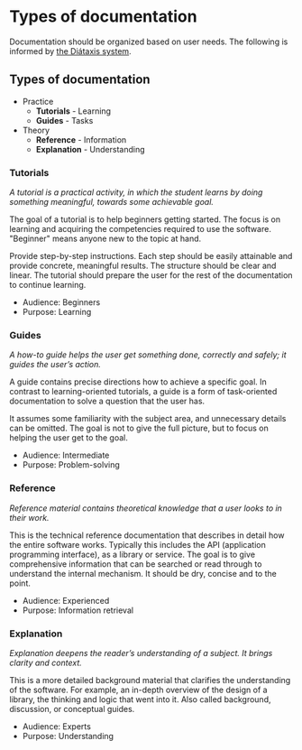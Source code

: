 # Types of documentation

Documentation should be organized based on user needs. The following is informed by [the Diátaxis system](https://diataxis.fr/).

## Types of documentation

- Practice
  - **Tutorials** - Learning
  - **Guides** - Tasks
- Theory
  - **Reference** - Information
  - **Explanation** - Understanding

### Tutorials

*A tutorial is a practical activity, in which the student learns by doing something meaningful, towards some achievable goal.*

The goal of a tutorial is to help beginners getting started. The focus is on learning and acquiring the competencies required to use the software. "Beginner" means anyone new to the topic at hand.

Provide step-by-step instructions. Each step should be easily attainable and provide concrete, meaningful results. The structure should be clear and linear. The tutorial should prepare the user for the rest of the documentation to continue learning.

- Audience: Beginners
- Purpose: Learning

### Guides

*A how-to guide helps the user get something done, correctly and safely; it guides the user’s action.*

A guide contains precise directions how to achieve a specific goal. In contrast to learning-oriented tutorials, a guide is a form of task-oriented documentation to solve a question that the user has.

It assumes some familiarity with the subject area, and unnecessary details can be omitted. The goal is not to give the full picture, but to focus on helping the user get to the goal.

- Audience: Intermediate
- Purpose: Problem-solving

### Reference

*Reference material contains theoretical knowledge that a user looks to in their work.*

This is the technical reference documentation that describes in detail how the entire software works. Typically this includes the API (application programming interface), as a library or service. The goal is to give comprehensive information that can be searched or read through to understand the internal mechanism. It should be dry, concise and to the point.

- Audience: Experienced
- Purpose: Information retrieval

### Explanation

*Explanation deepens the reader’s understanding of a subject. It brings clarity and context.*

This is a more detailed background material that clarifies the understanding of the software. For example, an in-depth overview of the design of a library, the thinking and logic that went into it. Also called background, discussion, or conceptual guides.

- Audience: Experts
- Purpose: Understanding
